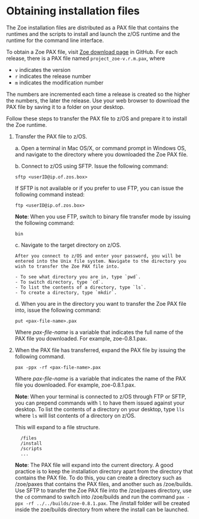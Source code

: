 # Obtaining installation files

The Zoe installation files are distributed as a PAX file that contains the runtimes and the scripts to install and launch the z/OS runtime and the runtime for the command line interface.

To obtain a Zoe PAX file, visit [Zoe download page](https://github.com/gizafoundation/Downloads/releases) in GitHub. For each release, there is a PAX file named `project_zoe-v.r.m.pax`, where

- `v` indicates the version
- `r` indicates the release number
- `m` indicates the modification number

The numbers are incremented each time a release is created so the higher the numbers, the later the release.  Use your web browser to download the PAX file by saving it to a folder on your desktop.

Follow these steps to transfer the PAX file to z/OS and prepare it to install the Zoe runtime.

1. Transfer the PAX file to z/OS.

    a. Open a terminal in Mac OS/X, or command prompt in Windows OS, and navigate to the directory where you downloaded the Zoe PAX file.

    b. Connect to z/OS using SFTP. Issue the following command:

     ```
     sftp <userID@ip.of.zos.box>
     ```

     If SFTP is not available or if you prefer to use FTP, you can issue the following command instead:

     ```
     ftp <userID@ip.of.zos.box>
     ```

     **Note**: When you use FTP, switch to binary file transfer mode by issuing the following command:

     ```
     bin
     ```

    c. Navigate to the target directory on z/OS.

       After you connect to z/OS and enter your password, you will be entered into the Unix file system. Navigate to the directory you wish to transfer the Zoe PAX file into.

       - To see what directory you are in, type `pwd`.
       - To switch directory, type `cd`.
       - To list the contents of a directory, type `ls`.
       - To create a directory, type `mkdir`.   

    d. When you are in the directory you want to transfer the Zoe PAX file into, issue the following command:

     ```
     put <pax-file-name>.pax
     ```

    Where _pax-file-name_ is a variable that indicates the full name of the PAX file you downloaded. For example, zoe-0.8.1.pax.

2. When the PAX file has transferred, expand the PAX file by issuing the following command.  

    ```
    pax -ppx -rf <pax-file-name>.pax
    ```  

    Where _pax-file-name_ is a variable that indicates the name of the PAX file you downloaded. For example, zoe-0.8.1.pax.

    **Note**: When your terminal is connected to z/OS through FTP or SFTP, you can prepend commands with `l` to have them issued against your desktop.  To list the contents of a directory on your desktop, type `lls` where `ls` will list contents of a directory on z/OS.  

    This will expand to a file structure.

    ```
      /files
      /install
      /scripts
      ...
    ```

     **Note**: The PAX file will expand into the current directory. A good practice is to keep the installation directory apart from the directory that contains the PAX file.  To do this, you can create a directory such as /zoe/paxes that contains the PAX files, and another such as /zoe/builds.  Use SFTP to transfer the Zoe PAX file into the /zoe/paxes directory, use the `cd` command to switch into /zoe/builds and run the command `pax -ppx -rf ../../builds/zoe-0.8.1.pax`.  The /install folder will be created inside the zoe/builds directory from where the install can be launched.
